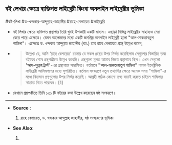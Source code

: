 ## **বই লেখার ক্ষেত্রে ব্যক্তিগত লাইব্রেরী কিংবা অনলাইন লাইব্রেরীর ভূমিকা**

#বই-লিখা #ড-খন্দকার-আব্দুল্লাহ-জাহাঙ্গীর #রাহে-বেলায়েত
#লাইব্রেরি

- বই লিখার ক্ষেত্রে ব্যক্তিগত গ্রন্থাগার তৈরি খুবই উপকারী একটি মাধ্যম। এছাড়া বিভিন্ন লাইব্রেরীর সাহায্যও নেয়া যেতে পারে এক্ষেত্রে। যেমন আলেমদের মধ্যে একটি জনপ্রিয় অনলাইন লাইব্রেরী হলো "আল-মাকতাবতুশ শামিলা"। এক্ষেত্রে ড. খন্দকার আব্দুল্লাহ জাহাঙ্গীর (রহ.) তার রাহে বেলায়েত গ্রন্থে উল্লেখ করেন,

- > উল্লেখ্য যে, আমি 'রাহে বেলায়েত' রচনায় যে সকল গ্রন্থের উপর নির্ভর করেছিলাম সেগুলোর বিস্তারিত তথ্য বইয়ের শেষে গ্রন্থপঞ্জীতে উল্লেখ করেছি। গ্রন্থগুলো মূলত আমার নিজস্ব গ্রন্থাগারে ছিল। এখন সেগুলো **'আস-সুন্নাহ ট্রাস্ট'**-এর গ্রন্থাগারে সংরক্ষিত। বর্তমানে **"আল-মাকতাবাতুশ শামিলা"** নামক ইলেক্ট্রনিক লাইব্রেরী আলিমগণের মধ্যে সুপরিচিত। বর্তমান সংস্করণে নতুন তথ্যাদির ক্ষেত্রে অনেক সময় "শামিলা"-র মধ্যে বিদ্যমান গ্রন্থগুলোর উপর নির্ভর করেছি। আগ্রহী পাঠক কোনো তথ্য যাচাই করতে চাইলে শামিলার সাহায্য নিতে পারবেন। [1]

- যেখানে গ্রন্থপঞ্জীতে তিনি ১৩১ টি বইয়ের কথা উল্লেখ করেছেন ষষ্ঠ সংস্করণে।

---

- **Source** :

  1. রাহে বেলায়েত, ড. খন্দকার আব্দুল্লাহ জাহাঙ্গীর, ষষ্ঠ সংস্করণের ভূমিকা

- **See Also**:

  1.
